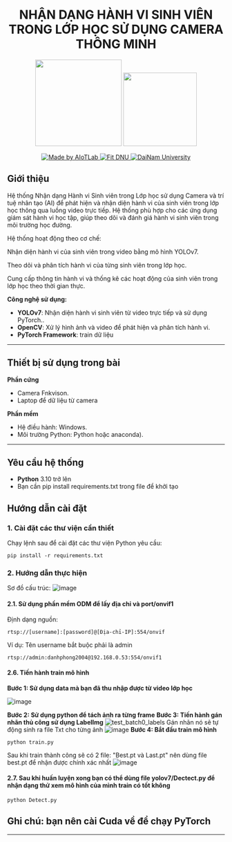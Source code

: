 <h1 align="center">NHẬN DẠNG HÀNH VI SINH VIÊN TRONG LỚP HỌC SỬ DỤNG CAMERA THÔNG MINH</h1>

<p align="center">
  <img src="https://github.com/user-attachments/assets/e5a919d1-d081-4d12-819e-5fb18ce91a68" width="200"/>
  <img src="https://github.com/user-attachments/assets/59dec55d-7825-422f-b80c-ac6915e3775a" width="170"/>
</p>
<p align="center">
  <a href="https://www.facebook.com/DNUAIoTLab">
    <img src="https://img.shields.io/badge/Made%20by%20AIoTLab-blue?style=for-the-badge" alt="Made by AIoTLab"/>
  </a>
  <a href="https://fitdnu.net/">
    <img src="https://img.shields.io/badge/Fit%20DNU-green?style=for-the-badge" alt="Fit DNU"/>
  </a>
  <a href="https://dainam.edu.vn">
    <img src="https://img.shields.io/badge/DaiNam%20University-red?style=for-the-badge" alt="DaiNam University"/>
  </a>
</p>

## **Giới thiệu**  
Hệ thống Nhận dạng Hành vi Sinh viên trong Lớp học sử dụng Camera và trí tuệ nhân tạo (AI) để phát hiện và nhận diện hành vi của sinh viên trong lớp học thông qua luồng video trực tiếp. Hệ thống phù hợp cho các ứng dụng giám sát hành vi học tập, giúp theo dõi và đánh giá hành vi sinh viên trong môi trường học đường.

Hệ thống hoạt động theo cơ chế:

Nhận diện hành vi của sinh viên trong video bằng mô hình YOLOv7.

Theo dõi và phân tích hành vi của từng sinh viên trong lớp học.

Cung cấp thông tin hành vi và thống kê các hoạt động của sinh viên trong lớp học theo thời gian thực.

**Công nghệ sử dụng:**
- **YOLOv7**: Nhận diện hành vi sinh viên từ video trực tiếp và sử dụng PyTorch..
- **OpenCV**: Xử lý hình ảnh và video để phát hiện và phân tích hành vi. 
- **PyTorch Framework**: train dữ liệu 
---

## **Thiết bị sử dụng trong bài**
**Phần cứng**
- Camera Fnkvison. 
- Laptop để dữ liệu từ camera

**Phần mềm**
- Hệ điều hành: Windows.
- Môi trường Python: Python hoặc anaconda).

---
## **Yêu cầu hệ thống**  
- **Python** 3.10 trở lên   
- Bạn cần pip install requirements.txt trong file để khởi tạo


## **Hướng dẫn cài đặt**  

### **1. Cài đặt các thư viện cần thiết**  
Chạy lệnh sau để cài đặt các thư viện Python yêu cầu:  
```
pip install -r requirements.txt
```

### **2. Hướng dẫn thực hiện**  
Sơ đồ cấu trúc:
![image](https://github.com/user-attachments/assets/1b2eb0de-d875-4dc7-a989-ad5daee27662)

#### **2.1. Sử dụng phần mềm ODM để lấy địa chỉ và port/onvif1**  
Định dạng nguồn: 
```
rtsp://[username]:[password]@[Địa-chỉ-IP]:554/onvif
```
Ví dụ: Tên username bắt buộc phải là admin
```
rtsp://admin:danhphong2004@192.168.0.53:554/onvif1
```
#### **2.6. Tiến hành train mô hình** 
**Bước 1: Sử dụng data mà bạn đã thu nhập được từ video lớp học**

![image](https://github.com/user-attachments/assets/e77c5d69-de7b-4648-9876-e4c4d00c28a6)

**Bước 2: Sử dụng python để tách ảnh ra từng frame**
**Bước 3: Tiến hành gán nhãn thủ công sử dụng LabelImg**
![test_batch0_labels](https://github.com/user-attachments/assets/c1ac25d0-e30e-4c36-bc97-7c3c7db7dc73)
Gán nhãn nó sẽ tự động sinh ra file Txt cho từng ảnh
![image](https://github.com/user-attachments/assets/8191290e-6ed8-481a-bd72-68f1bcc7e5b7)
**Bước 4: Bắt đầu train mô hình**
```
python train.py
```
Sau khi train thành công sẽ có 2 file: "Best.pt và Last.pt" nên dùng file best.pt để nhận được chính xác nhất
![image](https://github.com/user-attachments/assets/525aaf1a-a756-4d44-afd3-70ab4d53c65c)
#### **2.7. Sau khi huấn luyện xong bạn có thể dùng file yolov7/Dectect.py để nhận dạng thử xem mô hình của mình train có tốt không** 
```
python Detect.py
```
## **Ghi chú: bạn nên cài Cuda về để chạy PyTorch**  
---

